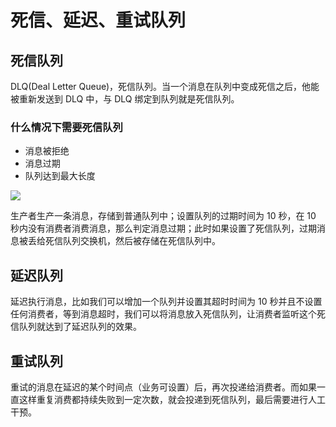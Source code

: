 # 死信、延迟、重试队列

## 死信队列
DLQ(Deal Letter Queue)，死信队列。当一个消息在队列中变成死信之后，他能被重新发送到 DLQ 中，与 DLQ 绑定到队列就是死信队列。

### 什么情况下需要死信队列
- 消息被拒绝
- 消息过期
- 队列达到最大长度

![](http://114.116.184.67:81/images/queue/queue_2019022802260001.png)

生产者生产一条消息，存储到普通队列中；设置队列的过期时间为 10 秒，在 10 秒内没有消费者消费消息，那么判定消息过期；此时如果设置了死信队列，过期消息被丢给死信队列交换机，然后被存储在死信队列中。

## 延迟队列
延迟执行消息，比如我们可以增加一个队列并设置其超时时间为 10 秒并且不设置任何消费者，等到消息超时，我们可以将消息放入死信队列，让消费者监听这个死信队列就达到了延迟队列的效果。

## 重试队列
重试的消息在延迟的某个时间点（业务可设置）后，再次投递给消费者。而如果一直这样重复消费都持续失败到一定次数，就会投递到死信队列，最后需要进行人工干预。
